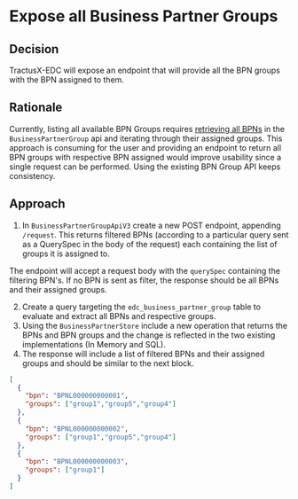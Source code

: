 # Expose all Business Partner Groups

## Decision

TractusX-EDC will expose an endpoint that will provide all the BPN groups with the BPN assigned to them.

## Rationale

Currently, listing all available BPN Groups requires [retrieving all BPNs](https://eclipse-tractusx.github.io/tractusx-edc/openapi/control-plane-api/0.9.0/#/Business%20Partner%20Group/resolveV3) in the `BusinessPartnerGroup` api and iterating through their assigned groups.
This approach is consuming for the user and providing an endpoint to return all BPN groups with respective BPN assigned would improve usability since a single request can be performed. Using the existing BPN Group API keeps consistency.

## Approach

1. In `BusinessPartnerGroupApiV3` create a new POST endpoint, appending `/request`. This returns filtered BPNs (according to a particular query sent as a QuerySpec in the body of the request) each containing the list of groups it is assigned to.

The endpoint will accept a request body with the `querySpec` containing the filtering BPN's. If no BPN is sent as filter, the response should be all BPNs and their assigned groups.

2. Create a query targeting the `edc_business_partner_group` table to evaluate and extract all BPNs and respective groups.
3. Using the `BusinessPartnerStore` include a new operation that returns the BPNs and BPN groups and the change is reflected in the two existing implementations (In Memory and SQL).
4. The response will include a list of filtered BPNs and their assigned groups and should be similar to the next block.

```json
[
  {
    "bpn": "BPNL000000000001",
    "groups": ["group1","group5","group4"]
  },
  {
    "bpn": "BPNL000000000002",
    "groups": ["group1","group5","group4"]
  },
  {
    "bpn": "BPNL000000000003",
    "groups": ["group1"]
  }
]
```

